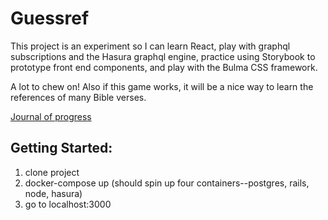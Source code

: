 # Guessref

This project is an experiment so I can learn React, play with graphql subscriptions and the Hasura graphql engine,
practice using Storybook to prototype front end components, and play with the Bulma CSS framework.

A lot to chew on! Also if this game works, it will be a nice way to learn the references of many Bible verses.

[Journal of progress](JOURNAL.md)

## Getting Started:

1. clone project
2. docker-compose up (should spin up four containers--postgres, rails, node, hasura)
3. go to localhost:3000

